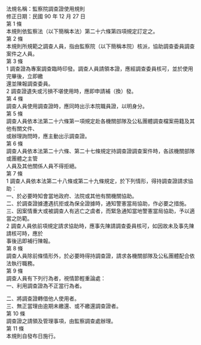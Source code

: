 法規名稱：監察院調查證使用規則  
修正日期：民國 90 年 12 月 27 日  
第 1 條  
本規則依監察法（以下簡稱本法）第二十六條第四項規定訂定之。  
第 2 條  
本規則所規範之調查人員，指由監察院（以下簡稱本院）核派，協助調查委員調查案件之人員。  
第 3 條  
1 調查證為專案調查臨時印發。調查人員請領本證，應經調查委員核可，並於使用完畢後，立即繳  
還並陳報調查委員。  
2 調查證遺失或污損不堪使用時，應即申請補（換）發。  
第 4 條  
調查人員使用調查證時，應同時出示本院職員證，以明身分。  
第 5 條  
調查人員依本法第二十六條第一項規定赴各機關部隊及公私團體調查檔案冊籍及其他有關文件、  
或辦理詢問時，應主動出示調查證。  
第 6 條  
調查人員依本法第二十六條、第二十七條規定持調查證調查案件時，各該機關部隊或團體之主管  
人員及其他關係人員不得拒絕。  
第 7 條  
1 調查人員依本法第二十八條或第二十九條規定，於下列情形，得持調查證請求協助：  
一、於必要時知會當地政府、法院或其他有關機關協助。  
二、於調查證據遭遇抗拒或為保全證據時，通知警憲當局協助，作必要之措施。  
三、因案情重大或被調查人有逃亡之虞者，而緊急通知當地警憲當局協助，予以適當之防範。  
2 調查人員依前項規定請求協助時，應事先陳請調查委員核可，如因故未及事先陳請核可時，應於  
事後迅即補行陳報。  
第 8 條  
調查人員除前條情形外，於必要時得持調查證，請求各機關部隊及公私團體配合依法執行職務。  
第 9 條  
調查人員有下列行為者，視情節輕重論處：  
一、利用調查證為不正當行為者。  


二、將調查證轉借他人使用者。  
三、無正當理由逾期未繳還、或不繳還調查證者。  
第 10 條  
調查證之請領及管理事項，由監察調查處辦理。  
第 11 條  
本規則自發布日施行。  


